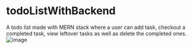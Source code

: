 # todoListWithBackend
A todo list made with MERN stack where a user can add task, checkout a completed task, view leftover tasks as well as delete the completed ones.
![image](https://user-images.githubusercontent.com/78961911/190390756-a3833132-32da-4cbc-a03f-d2c204cebc53.png)
